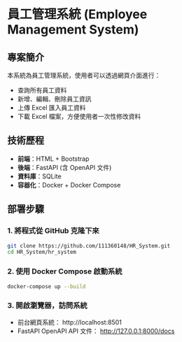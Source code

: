 # 員工管理系統 (Employee Management System)

## 專案簡介
本系統為員工管理系統，使用者可以透過網頁介面進行：
- 查詢所有員工資料
- 新增、編輯、刪除員工資訊
- 上傳 Excel 匯入員工資料
- 下載 Excel 檔案，方便使用者一次性修改資料

## 技術歷程
- **前端**：HTML + Bootstrap
- **後端**：FastAPI (含 OpenAPI 文件)
- **資料庫**：SQLite
- **容器化**：Docker + Docker Compose

## 部署步驟

### 1. 將程式從 GitHub 克隆下來
```bash
git clone https://github.com/111360148/HR_System.git
cd HR_System/hr_system
```

### 2. 使用 Docker Compose 啟動系統
```bash
docker-compose up --build
```

### 3. 開啟瀏覽器，訪問系統
- 前台網頁系統： http://localhost:8501
- FastAPI OpenAPI API 文件： http://127.0.0.1:8000/docs
